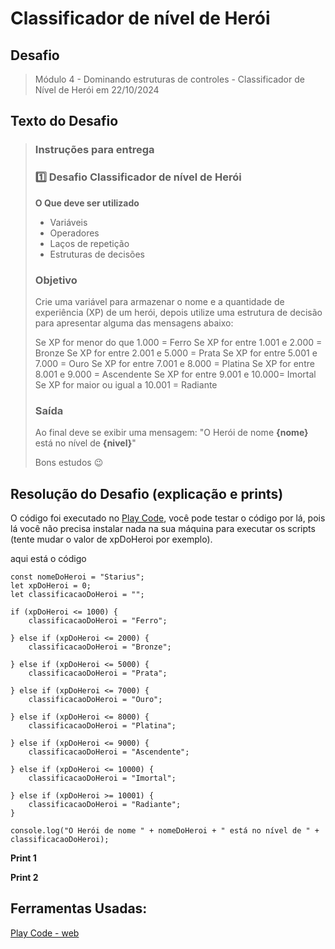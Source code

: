 ﻿# **Classificador de nível de Herói**

## **Desafio**

> Módulo 4 - Dominando estruturas de controles - Classificador de Nível de Herói em 22/10/2024

## **Texto do Desafio**

> ### **Instruções para entrega**
> 
> ### 1️⃣ Desafio Classificador de nível de Herói
> 
> **O Que deve ser utilizado**
> 
> - Variáveis
> - Operadores
> - Laços de repetição
> - Estruturas de decisões
> 
> ### Objetivo
> 
> Crie uma variável para armazenar o nome e a quantidade de experiência (XP) de um herói, depois utilize uma estrutura de decisão para apresentar alguma das mensagens abaixo:
> 
> Se XP for menor do que 1.000 = Ferro
Se XP for entre 1.001 e 2.000 = Bronze
Se XP for entre 2.001 e 5.000 = Prata
Se XP for entre 5.001 e 7.000 = Ouro
Se XP for entre 7.001 e 8.000 = Platina
Se XP for entre 8.001 e 9.000 = Ascendente
Se XP for entre 9.001 e 10.000= Imortal
Se XP for maior ou igual a 10.001 = Radiante
> 
> ### Saída
> 
> Ao final deve se exibir uma mensagem:
"O Herói de nome **{nome}** está no nível de **{nivel}**"
> 
> Bons estudos 😉

## **Resolução do Desafio (explicação e prints)**

O código foi executado no [Play Code](https://playcode.io/new), você pode testar o código por lá, pois lá você não precisa instalar nada na sua máquina para executar os scripts (tente mudar o valor de xpDoHeroi por exemplo).

aqui está o código

    const nomeDoHeroi = "Starius";
    let xpDoHeroi = 0;
    let classificacaoDoHeroi = "";

    if (xpDoHeroi <= 1000) {
        classificacaoDoHeroi = "Ferro";

    } else if (xpDoHeroi <= 2000) {
        classificacaoDoHeroi = "Bronze";

    } else if (xpDoHeroi <= 5000) {
        classificacaoDoHeroi = "Prata";

    } else if (xpDoHeroi <= 7000) {
        classificacaoDoHeroi = "Ouro";

    } else if (xpDoHeroi <= 8000) {
        classificacaoDoHeroi = "Platina";

    } else if (xpDoHeroi <= 9000) {
        classificacaoDoHeroi = "Ascendente";

    } else if (xpDoHeroi <= 10000) {
        classificacaoDoHeroi = "Imortal";

    } else if (xpDoHeroi >= 10001) {
        classificacaoDoHeroi = "Radiante";
    }

    console.log("O Herói de nome " + nomeDoHeroi + " está no nível de " + classificacaoDoHeroi);

**Print 1**
[]()

**Print 2**
[]()

## **Ferramentas Usadas:**

[Play Code - web](https://playcode.io/new)